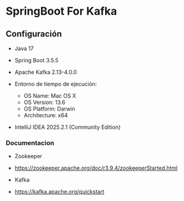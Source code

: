 # SpringBoot For Kafka


## Configuración

* Java 17
* Spring Boot 3.5.5
* Apache Kafka 2.13-4.0.0

* Entorno de tiempo de ejecución:
  - OS Name:     Mac OS X
  - OS Version:  13.6
  - OS Platform: Darwin
  - Architecture: x64

* IntelliJ IDEA 2025.2.1 (Community Edition)

### Documentacion

* Zookeeper
 - https://zookeeper.apache.org/doc/r3.9.4/zookeeperStarted.html

* Kafka
 - https://kafka.apache.org/quickstart
